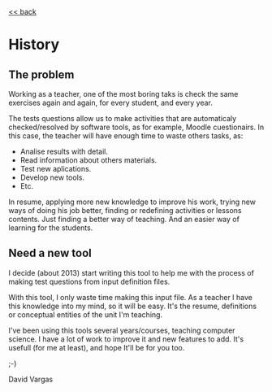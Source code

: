 
[<< back](../README.md)

# History

## The problem

Working as a teacher, one of the most boring taks is check the same exercises
again and again, for every student, and every year.

The tests questions allow us to make activities that are automaticaly checked/resolved by software tools, as for example, Moodle cuestionairs.
In this case, the teacher will have enough time to waste others tasks, as:
* Analise results with detail.
* Read information about others materials.
* Test new aplications.
* Develop new tools.
* Etc.

In resume, applying more new knowledge to improve his work,
trying new ways of doing his job better, finding or redefining activities or lessons contents. Just finding a better way of teaching. And an easier way of learning for the students.

## Need a new tool

I decide (about 2013) start writing this tool to help me
with the process of making test questions from input definition files.

With this tool, I only waste time making this input file.
As a teacher I have this knowledge into my mind, so it will be easy.
It's the resume, definitions or conceptual entities of the unit
I'm teaching.

I've been using this tools several years/courses, teaching computer
science. I have a lot of work to improve it and new features to add.
It's usefull (for me at least), and hope It'll be for you too.

;-)

David Vargas
